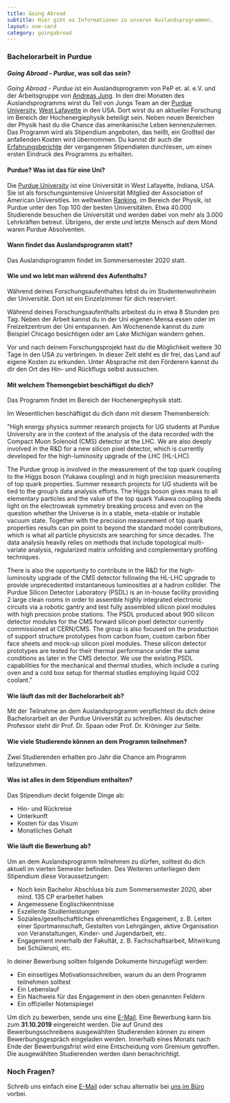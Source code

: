 ```yaml
---
title: Going Abroad
subtitle: Hier gibt es Informationen zu unseren Auslandsprogrammen.
layout: one-card
category: goingabroad
---
```

### Bachelorarbeit in Purdue

#### *Going Abroad - Purdue*, was soll das sein?
*Going Abroad - Purdue* ist ein Auslandsprogramm von PeP et. al. e.V. und der Arbeitsgruppe von
[Andreas Jung](https://www.physics.purdue.edu/people/faculty/anjung.php).
In den drei Monaten des Auslandsprogramms wirst du Teil von Jungs Team an der
[Purdue University](https://www.purdue.edu/), [West Lafayette](https://en.wikipedia.org/wiki/West_Lafayette,_Indiana)
in den USA. Dort wirst du an aktueller Forschung im Bereich der Hochenergiephysik beteiligt sein. Neben neuen
Bereichen der Physik hast du die Chance das amerikanische Leben kennenzulernen.
Das Programm wird als Stipendium angeboten, das heißt, ein Großteil der anfallenden Kosten wird übernommen.
Du kannst dir auch die [Erfahrungsberichte](https://pep-dortmund.org/stipendien/erfahrungsberichte.html) der
vergangenen Stipendiaten durchlesen, um einen ersten Eindruck des Programms zu erhalten.

#### Purdue? Was ist das für eine Uni?
Die [Purdue University](https://en.wikipedia.org/wiki/Purdue_University) ist eine Universität in West Lafayette,
Indiana, USA. Sie ist als forschungsintensive Universität Mitglied der Association of American Universities.
Im weltweiten [Ranking](https://www.topuniversities.com/university-rankings/university-subject-rankings/2019/physics-astronomy), im Bereich der Physik, ist Purdue unter den Top 100 der besten Universitäten.
Etwa 40.000 Studierende besuchen die Universität und werden dabei von mehr als 3.000 Lehrkräften betreut.
Übrigens, der erste und letzte Mensch auf dem Mond waren Purdue Absolventen.

#### Wann findet das Auslandsprogramm statt?
Das Auslandsprogramm findet im Sommersemester 2020 statt.

#### Wie und wo lebt man während des Aufenthalts?
Während deines Forschungsaufenthaltes lebst du im Studentenwohnheim der Universität.
Dort ist ein Einzelzimmer für dich reserviert.

Während deines Forschungsaufenthalts arbeitest du in etwa 8 Stunden pro Tag.
Neben der Arbeit kannst du in der Uni eigenen Mensa essen oder im Freizeitzentrum der Uni entspannen.
Am Wochenende kannst du zum Beispiel Chicago besichtigen oder am Lake Michigan wandern gehen.

Vor und nach deinem Forschungsprojekt hast du die Möglichkeit weitere 30 Tage in den USA zu verbringen.
In dieser Zeit steht es dir frei, das Land auf eigene Kosten zu erkunden.
Unter Absprache mit den Förderern kannst du dir den Ort des Hin- und Rückflugs selbst aussuchen.

#### Mit welchem Themengebiet beschäftigst du dich?
Das Programm findet im Bereich der Hochenergiephysik statt.

Im Wesentlichen beschäftigst du dich dann mit diesem Themenbereich:

"High energy physics summer research projects for UG students at Purdue University are in the context
of the analysis of the data recorded with the Compact Muon Solenoid (CMS) detector at the LHC. We are
also deeply involved in the R&D for a new silicon pixel detector, which is currently developed for the
high-luminosity upgrade of the LHC (HL-LHC).

The Purdue group is involved in the measurement of the top quark coupling to the Higgs boson
(Yukawa coupling) and in high precision measurements of top quark properties. Summer research projects
for UG students will be tied to the group’s data analysis efforts. The Higgs boson gives mass to all
elementary particles and the value of the top quark Yukawa coupling sheds light on the electroweak
symmetry breaking process and even on the question whether the Universe is in a stable, meta-stable or
instable vacuum state. Together with the precision measurement of top quark properties results can pin
point to beyond the standard model contributions, which is what all particle physicists are searching
for since decades. The data analysis heavily relies on methods that include topological multi-variate
analysis, regularized matrix unfolding and complementary profiling techniques.

There is also the opportunity to contribute in the R&D for the high-luminosity upgrade of the CMS
detector following the HL-LHC upgrade to provide unprecedented instantaneous luminosities at a hadron
collider. The Purdue Silicon Detector Laboratory (PSDL) is an in-house facility providing 2 large clean
rooms in order to assemble highly integrated electronic circuits via a robotic gantry and test fully
assembled silicon pixel modules with high precision probe stations. The PSDL produced about 900 silicon
detector modules for the CMS forward silicon pixel detector currently commissioned at CERN/CMS. The group
is also focused on the production of support structure prototypes from carbon foam, custom carbon fiber
face sheets and mock-up silicon pixel modules. These silicon detector prototypes are tested for their
thermal performance under the same conditions as later in the CMS detector. We use the existing PSDL
capabilities for the mechanical and thermal studies, which include a curing oven and a cold box setup
for thermal studies employing liquid CO2 coolant."


#### Wie läuft das mit der Bachelorarbeit ab?
Mit der Teilnahme an dem Auslandsprogramm verpflichtest du dich deine Bachelorarbeit an der Purdue Universität
zu schreiben. Als deutscher Professor steht dir Prof. Dr. Spaan oder Prof. Dr. Kröninger zur Seite.

#### Wie viele Studierende können an dem Programm teilnehmen?
Zwei Studierenden erhalten pro Jahr die Chance am Programm teilzunehmen.

#### Was ist alles in dem Stipendium enthalten?
Das Stipendium deckt folgende Dinge ab:

- Hin- und Rückreise
- Unterkunft
- Kosten für das Visum
- Monatliches Gehalt

#### Wie läuft die Bewerbung ab?
Um an dem Auslandsprogramm teilnehmen zu dürfen, solltest du dich aktuell
im vierten Semester befinden.
Des Weiteren unterliegen dem Stipendium diese Voraussetzungen:

- Noch kein Bachelor Abschluss bis zum Sommersemester 2020, aber mind. 135 CP erarbeitet haben
- Angemessene Englischkenntnisse
- Exzellente Studienleistungen
- Soziales/gesellschaftliches ehrenamtliches Engagement, z. B. Leiten einer Sportmannschaft, Gestalten
von Lehrgängen, aktive Organisation von Veranstaltungen, Kinder- und Jugendarbeit, etc.
- Engagement innerhalb der Fakultät, z. B. Fachschaftsarbeit, Mitwirkung bei Schüleruni, etc.

In deiner Bewerbung sollten folgende Dokumente hinzugefügt werden:

- Ein einseitiges Motivationsschreiben, warum du an dem Programm teilnehmen solltest
- Ein Lebenslauf
- Ein Nachweis für das Engagement in den oben genannten Feldern
- Ein offizieller Notenspiegel

Um dich zu bewerben, sende uns eine [E-Mail](mailto:goingabroad@pep-dortmund.org).
Eine Bewerbung kann bis zum  __31.10.2019__ eingereicht werden. Die auf Grund des Bewerbungsschreibens
ausgewählten Studierenden können zu einem Bewerbungsgespräch eingeladen werden.
Innerhalb eines Monats nach Ende der Bewerbungsfrist wird eine Entscheidung vom Gremium getroffen.
Die ausgewählten Studierenden werden dann benachrichtigt.

### Noch Fragen?
Schreib uns einfach eine [E-Mail](mailto:goingabroad@pep-dortmund.org) oder schau alternativ
bei [uns im Büro](mitmachen.html) vorbei.
